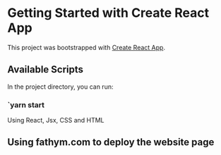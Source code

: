 # Getting Started with Create React App

This project was bootstrapped with [Create React App](https://github.com/facebook/create-react-app).

## Available Scripts

In the project directory, you can run:

### `yarn start
 Using React, Jsx, CSS and HTML 
## Using fathym.com to deploy the website page 
